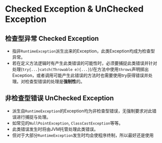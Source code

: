 # Checked Exception & UnChecked Exception
## 检查型异常 Checked Exception
- 指非`RuntimeException`派生出来的Exception，此类Exception均成为检查型异常。
- 若在定义方法逻辑时有产生此类错误的可能性时，必须要捕捉此类错误并针对处理(`try{...}catch(Throwable e){...}`)/在方法中使用`throws`声明掷出Exception，或者调用可能产生此错误的方法时也需要使用try获得错误并处理。对检查型错误的处理是**强制性**的。

## 非检查型错误 UnChecked Exception
- 派生自`RuntimeException`的Exception均为非检查型错误，无强制要求对此错误进行捕捉与处理。
- 如常见的`NullPointException`, `ClassCastException`等等。
- 此类错误发生时将由JVM托管处理此类错误。
- 但对于大部分`RuntimeException`发生时均会使程序终制，所以最好还是使用